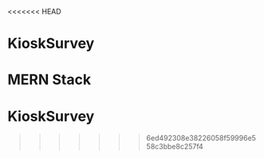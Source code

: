 <<<<<<< HEAD
# KioskSurvey
MERN Stack
=======
# KioskSurvey
>>>>>>> 6ed492308e38226058f59996e558c3bbe8c257f4
